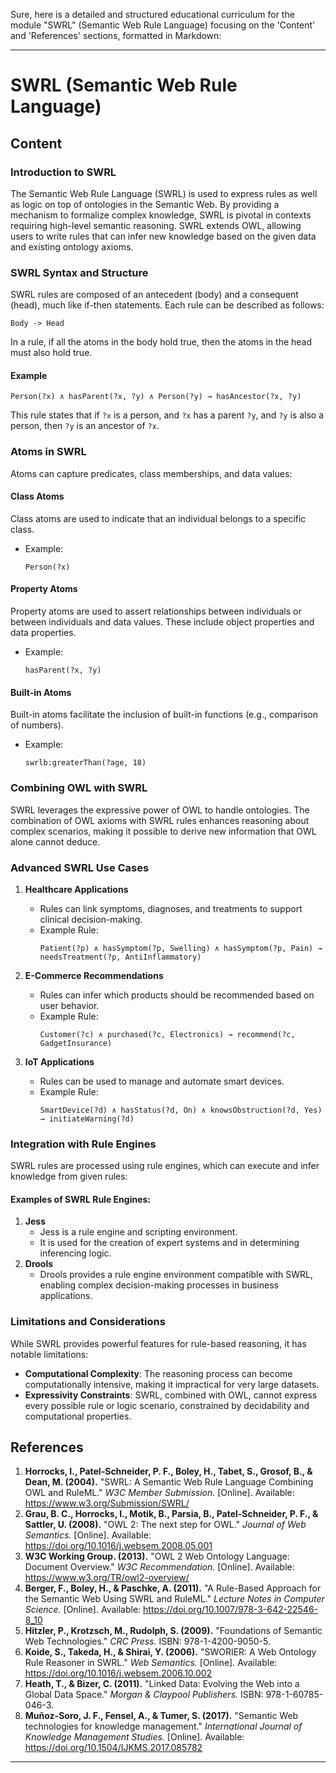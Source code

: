 Sure, here is a detailed and structured educational curriculum for the module "SWRL" (Semantic Web Rule Language) focusing on the 'Content' and 'References' sections, formatted in Markdown:

---

# SWRL (Semantic Web Rule Language)

## Content

### Introduction to SWRL
The Semantic Web Rule Language (SWRL) is used to express rules as well as logic on top of ontologies in the Semantic Web. By providing a mechanism to formalize complex knowledge, SWRL is pivotal in contexts requiring high-level semantic reasoning. SWRL extends OWL, allowing users to write rules that can infer new knowledge based on the given data and existing ontology axioms.

### SWRL Syntax and Structure
SWRL rules are composed of an antecedent (body) and a consequent (head), much like if-then statements. Each rule can be described as follows:

```
Body -> Head
```

In a rule, if all the atoms in the body hold true, then the atoms in the head must also hold true.

#### Example
```
Person(?x) ∧ hasParent(?x, ?y) ∧ Person(?y) → hasAncestor(?x, ?y)
```

This rule states that if `?x` is a person, and `?x` has a parent `?y`, and `?y` is also a person, then `?y` is an ancestor of `?x`.

### Atoms in SWRL
Atoms can capture predicates, class memberships, and data values:

#### Class Atoms
Class atoms are used to indicate that an individual belongs to a specific class.
* Example:
  ```
  Person(?x)
  ```

#### Property Atoms
Property atoms are used to assert relationships between individuals or between individuals and data values. These include object properties and data properties.
* Example:
  ```
  hasParent(?x, ?y)
  ```

#### Built-in Atoms
Built-in atoms facilitate the inclusion of built-in functions (e.g., comparison of numbers).
* Example:
  ```
  swrlb:greaterThan(?age, 18)
  ```

### Combining OWL with SWRL
SWRL leverages the expressive power of OWL to handle ontologies. The combination of OWL axioms with SWRL rules enhances reasoning about complex scenarios, making it possible to derive new information that OWL alone cannot deduce.

### Advanced SWRL Use Cases
1. **Healthcare Applications**
   * Rules can link symptoms, diagnoses, and treatments to support clinical decision-making.
   * Example Rule: 
     ```
     Patient(?p) ∧ hasSymptom(?p, Swelling) ∧ hasSymptom(?p, Pain) → needsTreatment(?p, AntiInflammatory)
     ```
   
2. **E-Commerce Recommendations**
   * Rules can infer which products should be recommended based on user behavior.
   * Example Rule:
     ```
     Customer(?c) ∧ purchased(?c, Electronics) → recommend(?c, GadgetInsurance)
     ```

3. **IoT Applications**
   * Rules can be used to manage and automate smart devices.
   * Example Rule:
     ```
     SmartDevice(?d) ∧ hasStatus(?d, On) ∧ knowsObstruction(?d, Yes) → initiateWarning(?d)
     ```

### Integration with Rule Engines
SWRL rules are processed using rule engines, which can execute and infer knowledge from given rules:

#### Examples of SWRL Rule Engines:
1. **Jess**
   - Jess is a rule engine and scripting environment.
   - It is used for the creation of expert systems and in determining inferencing logic.
2. **Drools**
   - Drools provides a rule engine environment compatible with SWRL, enabling complex decision-making processes in business applications.

### Limitations and Considerations
While SWRL provides powerful features for rule-based reasoning, it has notable limitations:
* **Computational Complexity**: The reasoning process can become computationally intensive, making it impractical for very large datasets.
* **Expressivity Constraints**: SWRL, combined with OWL, cannot express every possible rule or logic scenario, constrained by decidability and computational properties.

## References
1. **Horrocks, I., Patel-Schneider, P. F., Boley, H., Tabet, S., Grosof, B., & Dean, M. (2004).** "SWRL: A Semantic Web Rule Language Combining OWL and RuleML." *W3C Member Submission.* [Online]. Available: https://www.w3.org/Submission/SWRL/
2. **Grau, B. C., Horrocks, I., Motik, B., Parsia, B., Patel-Schneider, P. F., & Sattler, U. (2008).** "OWL 2: The next step for OWL." *Journal of Web Semantics.* [Online]. Available: https://doi.org/10.1016/j.websem.2008.05.001
3. **W3C Working Group. (2013).** "OWL 2 Web Ontology Language: Document Overview." *W3C Recommendation.* [Online]. Available: https://www.w3.org/TR/owl2-overview/
4. **Berger, F., Boley, H., & Paschke, A. (2011).** "A Rule-Based Approach for the Semantic Web Using SWRL and RuleML." *Lecture Notes in Computer Science.* [Online]. Available: https://doi.org/10.1007/978-3-642-22546-8_10
5. **Hitzler, P., Krotzsch, M., Rudolph, S. (2009).** "Foundations of Semantic Web Technologies." *CRC Press.* ISBN: 978-1-4200-9050-5.
6. **Koide, S., Takeda, H., & Shirai, Y. (2006).** "SWORIER: A Web Ontology Rule Reasoner in SWRL." *Web Semantics.* [Online]. Available: https://doi.org/10.1016/j.websem.2006.10.002
7. **Heath, T., & Bizer, C. (2011).** "Linked Data: Evolving the Web into a Global Data Space." *Morgan & Claypool Publishers.* ISBN: 978-1-60785-046-3.
8. **Muñoz-Soro, J. F., Fensel, A., & Tumer, S. (2017).** "Semantic Web technologies for knowledge management." *International Journal of Knowledge Management Studies.* [Online]. Available: https://doi.org/10.1504/IJKMS.2017.085782

---